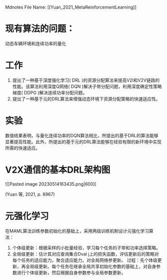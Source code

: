  Mdnotes File Name: [[Yuan_2021_MetaReinforcementLearning]]

# 现有算法的问题：
动态车辆环境和连续功率的量化

# 工作
1.  提出了一种基于深度强化学习( DRL )的资源分配算法来提高V2I和V2V链路的性能。该算法利用深度Q网络( DQN )解决子带分配问题，利用深度确定性策略梯度( DDPG )解决连续功率分配问题。
2.  提出了一种基于元的DRL算法来增强动态环境下资源分配策略的快速适应性。

# 实验
数值结果表明，与量化连续功率的DQN算法相比，所提出的基于DRL的算法能够显著提高性能。此外，所提出的基于元的DRL算法能够在经验有限的新环境中实现所需的快速适应。

# V2X通信的基本DRL架构图
![[Pasted image 20230514163435.png|600]]
  
<span class="citation" data-citation="%7B%22citationItems%22%3A%5B%7B%22uris%22%3A%5B%22http%3A%2F%2Fzotero.org%2Fusers%2F10122808%2Fitems%2FGZWJSBAF%22%5D%2C%22locator%22%3A%228967%22%7D%5D%2C%22properties%22%3A%7B%7D%7D">(<span class="citation-item">Yuan 等, 2021, p. 8967</span>)</span>

# 元强化学习
在MAML算法训练参数初始化的基础上，采用两级训练机制设计元强化学习算法：
1.  个体级更新：根据采样的小批量经验，学习每个任务的子带和功率选择策略。
2.  全局级更新：估计其对应查询集合Dval j上的损失函数，评估更新后的策略对每个任务的适应能力。聚合适应能力，对全局网络参更新。
过程：先个体级更新，再全局级更新。每个任务在继承全局共享初始化参数的基础上，对自身参数进行个体级更新，然后根据自身参数参与全局参数更新。